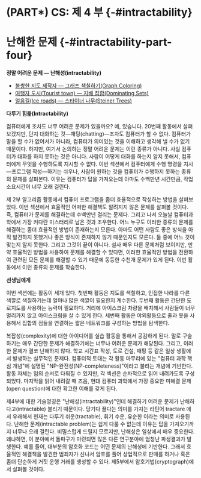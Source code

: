 
# (PART\*) CS: 제 4 부 {-#intractability}

# 난해한 문제 {-#intractability-part-four}

**정말 어려운 문제 &mdash; 난해성(intractability)**

   -  [불쌍한 지도 제작자 &mdash; 그래프 색칠하기(Graph Coloring)](graph-coloring.html)  
   -  [여행자 도시(Tourist town) &mdash; 지배 집합(Dominating Sets)](dominating-sets.html)  
   -  [얼음길(Ice roads) &mdash; 스타이너 나무(Steiner Trees)](steiner-trees.html)  


**다루기 힘듦(Intractability)**

컴퓨터에게 조차도 너무 어려운 문제가 있을까요? 예, 있습니다. 20번째 활동에서 살펴보겠지만, 단지 대화하는 것&mdash;채팅(chatting)&mdash;조차도 컴퓨터가 할 수 없다. 컴퓨터가 말을 할 수가 없어서가 아니라, 컴퓨터가 의미있는 것을 이해하고 생각해 낼 수가 없기 때문이다. 하지만, 여기서 논의하는 정말 어려운 문제는 이런 종류가 아니다. 사실 컴퓨터가 대화를 하지 못하는 것은 아니다. 사람이 어떻게 대화를 하는지 알지 못해서, 컴퓨터에게 무엇을 수행하도록 지시할 수 없다. 이번 섹션에서 컴퓨터에게 수행 명령을 지시&mdash;프로그램 작성&mdash;하기는 쉬우나, 사람이 원하는 것을 컴퓨터가 수행하지 못하는 종류의 문제를 살펴본다. 이유는 컴퓨터가 답을 가져오는데 아마도 수백만년 시간만큼, 작업 소요시간이 너무 오래 걸린다.  

제 2부 알고리즘 활동에서 컴퓨터 프로그램을 좀더 효율적으로 작성하는 방법을 살펴보았다. 이번 섹션에서 효율적인 어떠한 해결책도 알려지지 않은 문제를 살펴볼 것이다. 즉, 컴퓨터가 문제를 해결하는데 수백만년 걸리는 문제다. 그리고 나서 오늘날 컴퓨터과학에서 가장 커다란 미스터리로 남은 것과 조우한다. 어느 누구도 이러한 종류의 문제를 해결하는 좀더 효율적인 방법이 존재하는지 모른다. 아마도 어떤 사람도 좋은 방식을 아직 발견하지 못했거나 좋은 방식이 존재하지 않기 때문인지도 모른다. 둘 중에 어느 것이 맞는지 알지 못한다. 그리고 그것이 끝이 아니다. 설사 매우 다른 문제처럼 보이지만, 만약 효율적인 방법을 사용하여 문제를 해결할 수 있다면, 이러한 효율적인 방법을 전환하여 관련된 모든 문제를 해결할 수 있기 때문에 동등한 수천개 문제가 있게 된다. 이번 활동에서 이런 종류의 문제를 학습한다.  

**선생님에게**

이번 섹션에는 활동이 세개 있다. 첫번째 활동은 지도를 색칠하고, 인접한 나라를 다른 색깔로 색칠하기는데 얼마나 많은 색깔이 필요한지 계수한다.
두번째 활동은 간단한 도로지도를 사용하는 능력이 필요하다. 거리에 아이스크림 차량을 배치해서 사람들이 너무 멀리가지 않고 아이스크림을 살 수 있게 한다. 세번째 활동은 야외활동으로 줄과 못을 사용해서 집합의 점들을 연결하는 짧은 네트워크를 구성하는 방법을 탐색한다.  

복잡성(complexity)에 대한 아이디어를 실습 활동을 통해서 공감하게 된다. 말로 구술하기는 매우 간단한 문제가 해결하기에는 너무나 어려운 문제가 해당된다. 그리고, 이러한 문제가 결코 난해하지 않다. 학교 시간표 작성, 도로 건설, 매핑 등 같은 일상 생활에서 발생하는 실무적인 문제다. 
컴퓨터적 토대는 각 활동 마무리에 있는 "컴퓨터 과학 핵심 개념"에 설명된 "NP-완전성(NP-completeness)"이라고 불리는 개념에 기반한다. 활동 자체는 임의 순서로 다뤄질 수 있지만, 각 섹션은 순차적으로 읽어 내려가도록 구성되었다. 마지막을 읽어 내려갈 때 즈음, 현대 컴퓨터 과학에서 가장 중요한 미해결 문제(open question)에 대한 확고한 이해를 갖게 된다.  

제4부에 대한 기술명칭은 "난해성(intractability)"인데 해결하기 어려운 문제가 난해하다고(intractable) 불리기 때문이다. 당기다 끌다는 의미를 가지는 라틴어 tractare 에서 유래해서 현재는 다루기 쉬운(tractable), 휘기 수운, 유순한 이라는 의미로 사용된다. 난해한 문제(intractable problem)는 쉽게 다룰 수 없는데 이유는 답을 가져오기까지 너무나 오래 걸린다. 
비밀스럽게 드릴지 모르지만, 난해성은 일상에서 매우 중요한다. 왜냐하면, 이 분야에서 돌파구가 마련되면 많은 다른 연구분야에 엄청난 파생결과가 발생한다. 예를 들어, 대부분의 암호화 코드는 어떤 문제의 난해성에 기반한다. 그래서 효율적인 해결책을 발견한 범죄자가 신나서 암호를 풀어 상업적으로 판매를 하거나 혹은 좀더 단순하게 거짓 운행 거래를 생성할 수 있다. 제5부에서 암호기법(cryptograph)에서 살펴볼 것이다.




 

